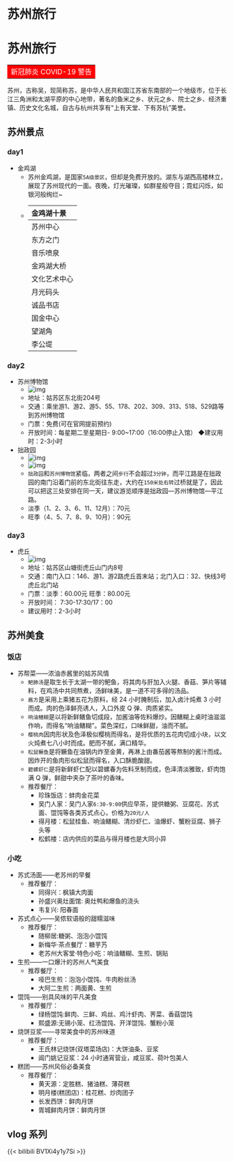 # 苏州旅行


# 苏州旅行

<table width="180"><tr><td bgcolor=#ff0000><font color="#ffffff">新冠肺炎 COVID-19 警告 </font></td></tr></table>  
  
苏州，古称吴，现简称苏，是中华人民共和国江苏省东南部的一个地级市，位于长江三角洲和太湖平原的中心地带，著名的鱼米之乡、状元之乡、院士之乡、经济重镇、历史文化名城，自古与杭州共享有“上有天堂、下有苏杭”美誉。  
  
## 苏州景点
### day1
- 金鸡湖
    - 苏州金鸡湖，是国家`5A级景区`，但却是免费开放的。湖东与湖西高楼林立，展现了苏州现代的一面。夜晚，灯光璀璨，如群星般夺目；霓虹闪烁，如银河般绚烂~
    - |金鸡湖十景|
        |:----|
        |苏州中心|
        |东方之门|
        |音乐喷泉|
        |金鸡湖大桥|
        |文化艺术中心|
        |月光码头|
        |诚品书店|
        |国金中心|
        |望湖角|
        |李公堤|
### day2
- 苏州博物馆
    - ![img](https://pic4.zhimg.com/80/v2-7e4d728036b85455286f9f0156b77ffb_720w.jpg)
    - 地址：姑苏区东北街204号
    - 交通：乘坐游1、游2、游5、55、178、202、309、313、518、529路等到苏州博物馆
    - 门票：免费(可在官网提前预约)
    - 开放时间：每星期二至星期日- 9:00~17:00（16:00停止入馆）
    ◆建议用时：2-3小时
- 拙政园
    - ![img](https://p1-q.mafengwo.net/s10/M00/A2/B7/wKgBZ1mb_TiAQSOwAAEOlj1dHRU49.jpeg?imageView2%2F2%2Fw%2F680%2Fq%2F90)
    - ![img](https://p1-q.mafengwo.net/s10/M00/A3/A8/wKgBZ1mb_mCAXcEVAAZJA-fOumc76.jpeg?imageView2%2F2%2Fw%2F680%2Fq%2F90)
    -  `拙政园`和`苏州博物馆`紧临，两者之间`步行`不会超过`3分钟`，而平江路是在拙政园的南门沿着门前的东北街往东走，大约在`150米处右转`过桥就是了，因此可以把这三处安排在同一天，建议游览顺序是拙政园—苏州博物馆—平江路。
    - 淡季（1、2、3、6、11、12月）：70元 
    - 旺季（4、5、7、8、9、10月）：90元
### day3
- 虎丘
    - ![img](https://pic2.zhimg.com/80/v2-c60b0890121bacc434b9cc8413694321_720w.jpg)
    - 地址：姑苏区山塘街虎丘山门内8号
    - 交通：南门入口：146、游1、游2路虎丘首末站；北门入口：32、快线3号虎丘北门站
    - 门票：淡季：60.00元 旺季：80.00元
    - 开放时间： 7:30-17:30/17：00
    - 建议用时：2-3小时

## 苏州美食

### 饭店

- 苏帮菜——浓油赤酱里的姑苏风情
  - `鲃肺汤`是取生长于太湖一带的鲃鱼，将其肉与肝加入火腿、香菇、笋片等辅料，在鸡汤中共同熬煮，汤鲜味美，是一道不可多得的汤品。
  - `酱方`是采用上乘猪五花为原料，经 24 小时腌制后，加入卤汁炖煮 3 小时而成。肉的色泽鲜亮诱人，入口外皮 Q 弹、肉质紧实。
  - `响油鳝糊`是以将新鲜鳝鱼切成段，加酱油等佐料爆炒。因鳝糊上桌时油滋滋作响，而得名“响油鳝糊”。菜色深红，口味鲜甜，油而不腻。
  - `樱桃肉`因肉形状及色泽极似樱桃而得名，是将优质的五花肉切成小块，以文火炖煮七八小时而成。肥而不腻，满口精华。
  - `松鼠鳜鱼`是将鳜鱼在油锅内炸至金黄，再淋上由番茄酱等熬制的酱汁而成。因炸开的鱼肉形似松鼠而得名，入口酥脆酸甜。
  - `碧螺虾仁`是将新鲜虾仁配以碧螺春为佐料烹制而成，色泽清淡雅致，虾肉饱满 Q 弹，鲜甜中夹杂了茶叶的香味。
  - 推荐餐厅：
    - 珍珠饭店：蚌肉金花菜
    - 吴门人家：吴门人家`6:30-9:00`供应早茶，提供糖粥、豆腐花、苏式面、馄饨等各类苏式点心，价格为`20元/人`
    - 得月楼：松鼠桂鱼、响油鳝糊、清炒虾仁、油爆虾、蟹粉豆腐、狮子头等
    - 松鹤楼：店内供应的菜品与得月楼也是大同小异

### 小吃

- 苏式汤面——老苏州的早餐
  - 推荐餐厅：
    - 同得兴：枫镇大肉面
    - 孙盛兴奥灶面馆: 奥灶鸭和爆鱼的浇头
    - 韦复兴: 阳春面
- 苏式点心——吴侬软语般的甜糯滋味
  - 推荐餐厅：
    - 随柳居:糖粥、泡泡小馄饨
    - 新梅华·茶点餐厅：糖芋艿
    - 老苏州大客堂·特色小吃：响油鳝糊、生煎、锅贴
- 生煎——一口爆汁的苏州人气美食
  - 推荐餐厅：
    - 哑巴生煎：泡泡小馄饨、牛肉粉丝汤
    - 大阿二生煎：两面黄、生煎
- 馄饨——别具风味的平凡美食
  - 推荐餐厅：
    - 绿杨馄饨:鲜肉、三鲜、鸡丝、鸡汁虾肉、荠菜、香菇馄饨
    - 熙盛源:无锡小笼、红汤馄饨、开洋馄饨、蟹粉小笼
- 烧饼豆浆——寻常美食中的苏州味道
  - 推荐餐厅：
    - 王氏林记烧饼(双塔菜场店)：大饼油条、豆浆
    - 阊门姚记豆浆：24 小时通宵营业，咸豆浆、荷叶包美人
- 糕团——苏州风俗必备美食
  - 推荐餐厅：
    - 黄天源：定胜糕、猪油糕、薄荷糕
    - 明月楼(糕团店)：桂花糕、炒肉团子
    - 长发西饼：鲜肉月饼
    - 胥城鲜肉月饼：鲜肉月饼

## vlog 系列

{{< bilibili BV1Xi4y1y7Si >}}

